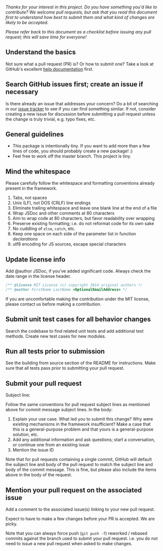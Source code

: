 _Thanks for your interest in this project.  Do you have something you'd like
to contribute?  We welcome pull requests, but ask that you read this document
first to understand how best to submit them and what kind of changes are likely
to be accepted._

_Please refer back to this document as a checklist before issuing any pull
request; this will save time for everyone!_


## Understand the basics

Not sure what a pull request (PR) is? Or how to submit one?  Take a look at
GitHub's excellent [help documentation][] first.


## Search GitHub issues first; create an issue if necessary

Is there already an issue that addresses your concern?  Do a bit of searching
in our [issue tracker][] to see if you can find something similar. If not,
consider creating a new issue for discussion before submitting a pull request
unless the change is truly trivial, e.g. typo fixes, etc.


## General guidelines

* This package is intentionally tiny. If you want to add more than a few lines
  of code, you should probably create a new package! :)
* Feel free to work off the master branch.  This project is tiny.

## Mind the whitespace

Please carefully follow the whitespace and formatting conventions already
present in the framework.

1. Tabs, not spaces
1. Unix (LF), not DOS (CRLF) line endings
1. Eliminate trailing whitespace and leave one blank line at the end of a file
1. Wrap JSDoc and other comments at 80 characters
1. Aim to wrap code at 80 characters, but favor readability over wrapping
1. Preserve existing formatting; i.e. do not reformat code for its own sake
1. No cuddling of `else`, `catch`, etc.
1. Keep one space on each side of the parameter list in function *declarations*
1. utf8 encoding for JS sources, escape special characters


## Update license info

Add @author JSDoc, if you've added significant code.
Always check the date range in the license header.

```javascript
/** @license MIT License (c) copyright 2014 original authors */
/** @author FirstName LastName <OptionalEmailAddress> */
```

If you are uncomfortable making the contribution under the MIT license, please
contact us before making a contribution.


## Submit unit test cases for all behavior changes

Search the codebase to find related unit tests and add additional test methods.
Create new test cases for new modules.


## Run all tests prior to submission

See the building from source section of the README for instructions. Make sure
that all tests pass prior to submitting your pull request.


## Submit your pull request

Subject line:

Follow the same conventions for pull request subject lines as mentioned above
for commit message subject lines.  In the body:

1. Explain your use case. What led you to submit this change? Why were existing
    mechanisms in the framework insufficient? Make a case that this is a
    general-purpose problem and that yours is a general-purpose solution, etc.
1. Add any additional information and ask questions; start a conversation, or
    continue one from an existing issue
1. Mention the issue ID

Note that for pull requests containing a single commit, GitHub will default the
subject line and body of the pull request to match the subject line and body of
the commit message. This is fine, but please also include the items above in the
body of the request.


## Mention your pull request on the associated issue

Add a comment to the associated issue(s) linking to your new pull request.

Expect to have to make a few changes before your PR is accepted.  We are picky.

Note that you can always force push (`git push -f`) reworked / rebased commits
against the branch used to submit your pull request. i.e. you do not need to
issue a new pull request when asked to make changes.


[help documentation]: http://help.github.com/send-pull-requests
[issue tracker]: https://github.com/cujojs/rest/issues
[mailing list]: https://groups.google.com/forum/#!forum/cujojs
[fork-and-edit]: https://github.com/blog/844-forking-with-the-edit-button
[commit guidelines section of Pro Git]: http://progit.org/book/ch5-2.html#commit_guidelines
